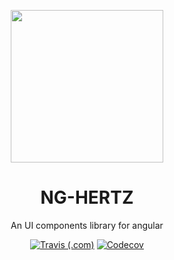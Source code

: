 <p align="center">
  <a href="https://www.rorry.cn/ng-hertz">
    <img width="244" src="https://rorry.cn/osp/svg/hertz-logo.svg">
  </a>
</p>
<h1 align="center">NG-HERTZ</h1>
<div align="center">
  An UI components library for angular
</div>

<div align="center">

[![Travis (.com)](https://img.shields.io/travis/com/rorry121/ng-hertz)](https://travis-ci.com/rorry121/ng-hertz)
[![Codecov](https://img.shields.io/codecov/c/github/rorry121/ng-hertz)](https://codecov.io/gh/rorry121/ng-hertz/)

</div>
